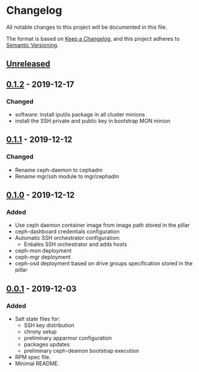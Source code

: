 # Changelog

All notable changes to this project will be documented in this file.

The format is based on [Keep a Changelog](https://keepachangelog.com/en/1.0.0/),
and this project adheres to [Semantic Versioning](https://semver.org/spec/v2.0.0.html).

## [Unreleased]

## [0.1.2] - 2019-12-17
### Changed
- software: install iputils package in all cluster minions
- install the SSH private and public key in bootstrap MON minion

## [0.1.1] - 2019-12-12
### Changed
- Rename ceph-daemon to cephadm
- Rename mgr/ssh module to mgr/cephadm

## [0.1.0] - 2019-12-12
### Added
- Use ceph daemon container image from image path stored in the pillar
- ceph-dashboard credentials configuration
- Automatic SSH orchestrator configuration:
  - Enbales SSH orchestrator and adds hosts
- ceph-mon deployment
- ceph-mgr deployment
- ceph-osd deployment based on drive groups specification stored in the pillar

## [0.0.1] - 2019-12-03
### Added
- Salt state files for:
    - SSH key distribution
    - chrony setup
    - preliminary apparmor configuration
    - packages updates
    - preliminary ceph-deamon bootstrap execution
- RPM spec file.
- Minimal README.

[Unreleased]: https://github.com/SUSE/ceph-bootstrap/compare/v0.1.2...HEAD
[0.1.2]: https://github.com/SUSE/ceph-bootstrap/releases/tag/v0.1.2
[0.1.1]: https://github.com/SUSE/ceph-bootstrap/releases/tag/v0.1.1
[0.1.0]: https://github.com/SUSE/ceph-bootstrap/releases/tag/v0.1.0
[0.0.1]: https://github.com/SUSE/ceph-bootstrap/releases/tag/v0.0.1
